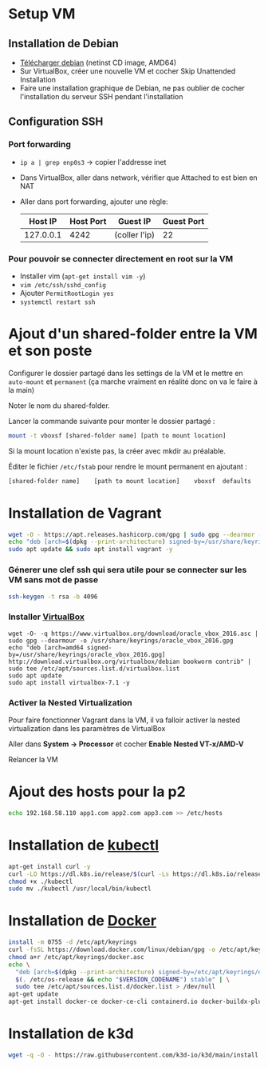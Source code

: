 # Setup VM

## Installation de Debian

- [Télécharger debian](https://www.debian.org/releases/stable/debian-installer/) (netinst CD image, AMD64)
- Sur VirtualBox, créer une nouvelle VM et cocher Skip Unattended Installation
- Faire une installation graphique de Debian, ne pas oublier de cocher l'installation du serveur SSH pendant l'installation

## Configuration SSH

### Port forwarding

- `ip a | grep enp0s3` -> copier l'addresse inet
- Dans VirtualBox, aller dans network, vérifier que Attached to est bien en NAT
- Aller dans port forwarding, ajouter une règle: 

    |  Host IP | Host Port  | Guest IP  | Guest Port  |
    |---|---|---|---|
    |  127.0.0.1 | 4242  | (coller l'ip)  | 22  |

### Pour pouvoir se connecter directement en root sur la VM

- Installer vim (`apt-get install vim -y`)
- `vim /etc/ssh/sshd_config`
- Ajouter `PermitRootLogin yes`
- `systemctl restart ssh`

# Ajout d'un shared-folder entre la VM et son poste

Configurer le dossier partagé dans les settings de la VM et le mettre en `auto-mount` et `permanent` (ça marche vraiment en réalité donc on va le faire à la main)

Noter le nom du shared-folder.

Lancer la commande suivante pour monter le dossier partagé :
```sh
mount -t vboxsf [shared-folder name] [path to mount location]
```

Si la mount location n'existe pas, la créer avec mkdir au préalable.

Éditer le fichier `/etc/fstab` pour rendre le mount permanent en ajoutant :
```sh
[shared-folder name]	[path to mount location]	vboxsf	defaults	0	0
```

# Installation de Vagrant

```sh
wget -O - https://apt.releases.hashicorp.com/gpg | sudo gpg --dearmor -o /usr/share/keyrings/hashicorp-archive-keyring.gpg
echo "deb [arch=$(dpkg --print-architecture) signed-by=/usr/share/keyrings/hashicorp-archive-keyring.gpg] https://apt.releases.hashicorp.com $(lsb_release -cs) main" | sudo tee /etc/apt/sources.list.d/hashicorp.list
sudo apt update && sudo apt install vagrant -y
```
### Génerer une clef ssh qui sera utile pour se connecter sur les VM sans mot de passe
```sh
ssh-keygen -t rsa -b 4096
````

### Installer [VirtualBox](https://linuxiac.com/how-to-install-virtualbox-on-debian-12-bookworm/)

```
wget -O- -q https://www.virtualbox.org/download/oracle_vbox_2016.asc | sudo gpg --dearmour -o /usr/share/keyrings/oracle_vbox_2016.gpg
echo "deb [arch=amd64 signed-by=/usr/share/keyrings/oracle_vbox_2016.gpg] http://download.virtualbox.org/virtualbox/debian bookworm contrib" | sudo tee /etc/apt/sources.list.d/virtualbox.list
sudo apt update
sudo apt install virtualbox-7.1 -y
```

### Activer la Nested Virtualization
Pour faire fonctionner Vagrant dans la VM, il va falloir activer la nested virtualization dans les paramètres de VirtualBox

Aller dans **System -> Processor** et cocher **Enable Nested VT-x/AMD-V**

Relancer la VM

# Ajout des hosts pour la p2

```sh
echo 192.168.58.110 app1.com app2.com app3.com >> /etc/hosts
```

# Installation de [kubectl](https://kubernetes.io/fr/docs/tasks/tools/install-kubectl/)

```sh
apt-get install curl -y
curl -LO https://dl.k8s.io/release/$(curl -Ls https://dl.k8s.io/release/stable.txt)/bin/linux/amd64/kubectl
chmod +x ./kubectl
sudo mv ./kubectl /usr/local/bin/kubectl
```

# Installation de [Docker](https://docs.docker.com/engine/install/debian/)

```sh
install -m 0755 -d /etc/apt/keyrings
curl -fsSL https://download.docker.com/linux/debian/gpg -o /etc/apt/keyrings/docker.asc
chmod a+r /etc/apt/keyrings/docker.asc
echo \
  "deb [arch=$(dpkg --print-architecture) signed-by=/etc/apt/keyrings/docker.asc] https://download.docker.com/linux/debian \
  $(. /etc/os-release && echo "$VERSION_CODENAME") stable" | \
  sudo tee /etc/apt/sources.list.d/docker.list > /dev/null
apt-get update
apt-get install docker-ce docker-ce-cli containerd.io docker-buildx-plugin docker-compose-plugin
```

# Installation de k3d

```sh
wget -q -O - https://raw.githubusercontent.com/k3d-io/k3d/main/install.sh | bash
```
